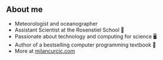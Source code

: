 ## About me

* Meteorologist and oceanographer
* Assistant Scientist at the Rosenstiel School 🌊
* Passionate about technology and computing for science 🖥️
* Author of a bestselling computer programming textbook 📖
* More at [milancurcic.com](https://milancurcic.com)
